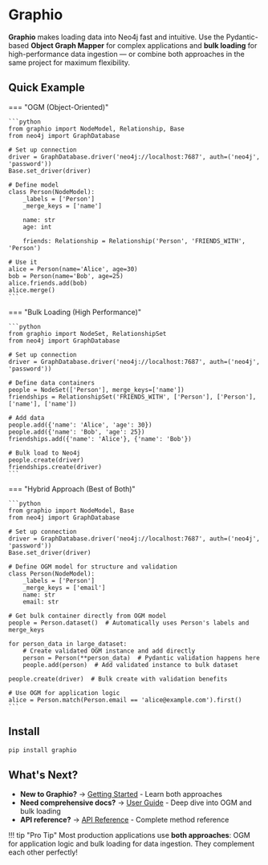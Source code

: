 # Graphio

**Graphio** makes loading data into Neo4j fast and intuitive. Use the Pydantic-based **Object Graph Mapper** for complex applications and **bulk loading** for high-performance data ingestion — or combine both approaches in the same project for maximum flexibility.

## Quick Example

=== "OGM (Object-Oriented)"

    ```python
    from graphio import NodeModel, Relationship, Base
    from neo4j import GraphDatabase
    
    # Set up connection
    driver = GraphDatabase.driver('neo4j://localhost:7687', auth=('neo4j', 'password'))
    Base.set_driver(driver)
    
    # Define model
    class Person(NodeModel):
        _labels = ['Person']
        _merge_keys = ['name']
        
        name: str
        age: int
        
        friends: Relationship = Relationship('Person', 'FRIENDS_WITH', 'Person')
    
    # Use it
    alice = Person(name='Alice', age=30)
    bob = Person(name='Bob', age=25)
    alice.friends.add(bob)
    alice.merge()
    ```

=== "Bulk Loading (High Performance)"

    ```python  
    from graphio import NodeSet, RelationshipSet
    from neo4j import GraphDatabase
    
    # Set up connection
    driver = GraphDatabase.driver('neo4j://localhost:7687', auth=('neo4j', 'password'))
    
    # Define data containers
    people = NodeSet(['Person'], merge_keys=['name'])
    friendships = RelationshipSet('FRIENDS_WITH', ['Person'], ['Person'], ['name'], ['name'])
    
    # Add data
    people.add({'name': 'Alice', 'age': 30})
    people.add({'name': 'Bob', 'age': 25})
    friendships.add({'name': 'Alice'}, {'name': 'Bob'})
    
    # Bulk load to Neo4j
    people.create(driver)
    friendships.create(driver)
    ```

=== "Hybrid Approach (Best of Both)"

    ```python
    from graphio import NodeModel, Base
    from neo4j import GraphDatabase
    
    # Set up connection
    driver = GraphDatabase.driver('neo4j://localhost:7687', auth=('neo4j', 'password'))
    Base.set_driver(driver)
    
    # Define OGM model for structure and validation
    class Person(NodeModel):
        _labels = ['Person']
        _merge_keys = ['email']
        name: str
        email: str
    
    # Get bulk container directly from OGM model
    people = Person.dataset()  # Automatically uses Person's labels and merge_keys
    
    for person_data in large_dataset:
        # Create validated OGM instance and add directly
        person = Person(**person_data)  # Pydantic validation happens here
        people.add(person)  # Add validated instance to bulk dataset
    
    people.create(driver)  # Bulk create with validation benefits
    
    # Use OGM for application logic
    alice = Person.match(Person.email == 'alice@example.com').first()
    ```

## Install

```bash
pip install graphio
```

## What's Next?

- **New to Graphio?** → [Getting Started](getting_started/index.md) - Learn both approaches
- **Need comprehensive docs?** → [User Guide](details/ogm.md) - Deep dive into OGM and bulk loading
- **API reference?** → [API Reference](api_reference/nodeset.md) - Complete method reference

!!! tip "Pro Tip"
    Most production applications use **both approaches**: OGM for application logic and bulk loading for data ingestion. They complement each other perfectly!